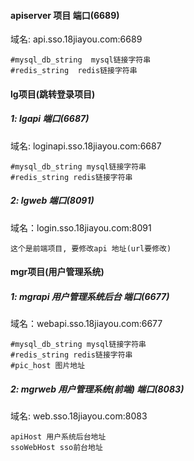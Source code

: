 #### apiserver 项目 端口(6689)
域名: api.sso.18jiayou.com:6689
```
#mysql_db_string  mysql链接字符串
#redis_string  redis链接字符串
```

#### lg项目(跳转登录项目)

##### 1: lgapi 端口(6687)
域名: loginapi.sso.18jiayou.com:6687
```
#mysql_db_string mysql链接字符串
#redis_string redis链接字符串
```

##### 2: lgweb 端口(8091) 
域名：login.sso.18jiayou.com:8091
```
这个是前端项目, 要修改api 地址(url要修改)
```

#### mgr项目(用户管理系统)
##### 1: mgrapi 用户管理系统后台 端口(6677)
域名：webapi.sso.18jiayou.com:6677
```
#mysql_db_string mysql链接字符串
#redis_string redis链接字符串
#pic_host 图片地址
```

##### 2: mgrweb 用户管理系统(前端) 端口(8083)
域名: web.sso.18jiayou.com:8083
```
apiHost 用户系统后台地址
ssoWebHost sso前台地址
```